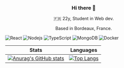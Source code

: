 
<h3 style="text-align: center;"> Hi there 👋 </h3>

<p style="text-align: center;"> 🇫🇷 22y, Student in Web dev. </p>
<p style="text-align: center;">Based in Bordeaux, France. </p>

<p>
<img alt="React" src="https://img.shields.io/badge/-React-45b8d8?style=flat&logo=react&logoColor=white" />
<img alt="Nodejs" src="https://img.shields.io/badge/-Nodejs-43853d?style=flat&logo=Node.js&logoColor=white" />
<img alt="TypeScript" src="https://img.shields.io/badge/-TypeScript-007ACC?style=flat&logo=typescript&logoColor=white" />
<img alt="MongoDB" src="https://img.shields.io/badge/-MongoDB-13aa52?style=flat&logo=mongodb&logoColor=white" />
<img alt="Docker" src="https://img.shields.io/badge/-Docker-46a2f1?style=flat&logo=docker&logoColor=white" />
</p>

  Stats                    |       Languages
:-------------------------:|:-------------------------:
[![Anurag's GitHub stats](https://github-readme-stats.vercel.app/api?username=valmgr&show_icons=true&theme=dracula)](https://github.com/anuraghazra/github-readme-stats)                           | [![Top Langs](https://github-readme-stats.vercel.app/api/top-langs/?username=ValMgr&layout=compact&hide=sqf,html,css,cpp,hpp,gpp&theme=dracula&exclude_repo=rirouririrourirouroirurour,BonicheGaming,LovelyGarden,Playthesis-Unity,Only-One,Portolio-2D-Platformer,Consequences,Only-One2D,Operation-Shutdown)](https://github.com/anuraghazra/github-readme-stats)

  
